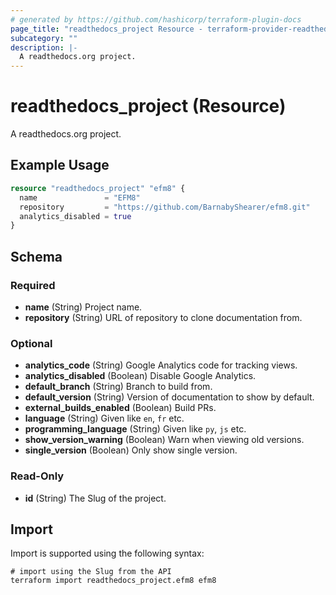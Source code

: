 ```yaml
---
# generated by https://github.com/hashicorp/terraform-plugin-docs
page_title: "readthedocs_project Resource - terraform-provider-readthedocs"
subcategory: ""
description: |-
  A readthedocs.org project.
---
```


# readthedocs_project (Resource)

A readthedocs.org project.

## Example Usage

```terraform
resource "readthedocs_project" "efm8" {
  name               = "EFM8"
  repository         = "https://github.com/BarnabyShearer/efm8.git"
  analytics_disabled = true
}
```

<!-- schema generated by tfplugindocs -->
## Schema

### Required

- **name** (String) Project name.
- **repository** (String) URL of repository to clone documentation from.

### Optional

- **analytics_code** (String) Google Analytics code for tracking views.
- **analytics_disabled** (Boolean) Disable Google Analytics.
- **default_branch** (String) Branch to build from.
- **default_version** (String) Version of documentation to show by default.
- **external_builds_enabled** (Boolean) Build PRs.
- **language** (String) Given like `en`, `fr` etc.
- **programming_language** (String) Given like `py`, `js` etc.
- **show_version_warning** (Boolean) Warn when viewing old versions.
- **single_version** (Boolean) Only show single version.

### Read-Only

- **id** (String) The Slug of the project.

## Import

Import is supported using the following syntax:

```shell
# import using the Slug from the API
terraform import readthedocs_project.efm8 efm8
```
